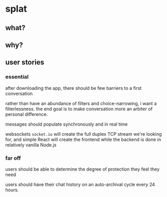 # splat

## what?


## why?


## user stories

### essential

after downloading the app, there should be few barriers to a first conversation

rather than have an abundance of filters and choice-narrowing, i want a filterlessness. the end goal is to make conversation more an arbiter of personal difference.

messages should populate synchronously and in real time

websockets `socket.io` will create the full duplex TCP stream we're looking for, and simple React will create the frontend while the backend is done in relatively vanilla Node.js 

### far off

users should be able to determine the degree of protection they feel they need

users should have their chat history on an auto-archival cycle every 24 hours. 

